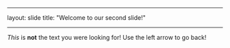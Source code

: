 ___
layout: slide
title: "Welcome to our second slide!"
___
*This* is **not** the text you were looking for!
Use the left arrow to go back!
